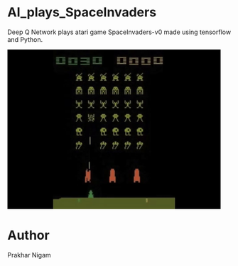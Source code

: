 # AI_plays_SpaceInvaders
Deep Q Network plays atari game SpaceInvaders-v0 made using tensorflow and Python.

![Image](https://github.com/quantumsoul/AI_plays_SpaceInvaders/blob/main/SpaceInvaders.gif)

# Author
Prakhar Nigam
